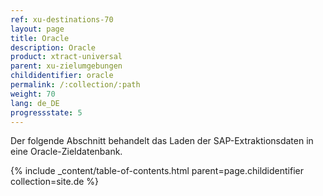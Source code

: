 ```yaml
---
ref: xu-destinations-70
layout: page
title: Oracle
description: Oracle
product: xtract-universal
parent: xu-zielumgebungen
childidentifier: oracle
permalink: /:collection/:path
weight: 70
lang: de_DE
progressstate: 5
---
```


Der folgende Abschnitt behandelt das Laden der SAP-Extraktionsdaten in eine Oracle-Zieldatenbank.

{% include _content/table-of-contents.html parent=page.childidentifier collection=site.de %}